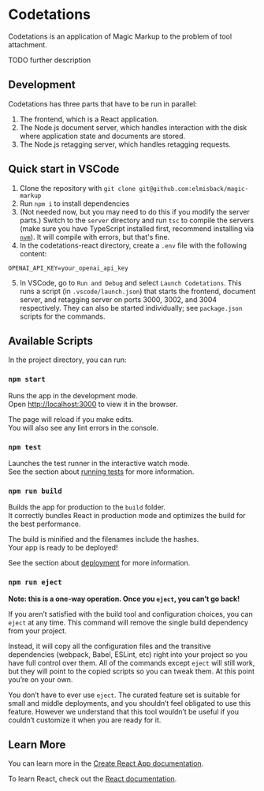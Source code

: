 # Codetations

Codetations is an application of Magic Markup to the problem of tool attachment.

TODO further description

## Development

Codetations has three parts that have to be run in parallel:

1. The frontend, which is a React application.
2. The Node.js document server, which handles interaction with the disk where application state and documents are stored.
3. The Node.js retagging server, which handles retagging requests.

## Quick start in VSCode

1. Clone the repository with `git clone git@github.com:elmisback/magic-markup`
2. Run `npm i` to install dependencies
3. (Not needed now, but you may need to do this if you modify the server parts.) Switch to the `server` directory and run `tsc` to compile the servers (make sure you have TypeScript installed first, recommend installing via [`nvm`](https://github.com/nvm-sh/nvm)). It will compile with errors, but that's fine.
4. In the codetations-react directory, create a `.env` file with the following content:
```
OPENAI_API_KEY=your_openai_api_key
```
5. In VSCode, go to `Run and Debug` and select `Launch Codetations`. This runs a script (in `.vscode/launch.json`) that starts the frontend, document server, and retagging server on ports 3000, 3002, and 3004 respectively. They can also be started individually; see `package.json` scripts for the commands.





## Available Scripts

In the project directory, you can run:

### `npm start`

Runs the app in the development mode.\
Open [http://localhost:3000](http://localhost:3000) to view it in the browser.

The page will reload if you make edits.\
You will also see any lint errors in the console.

### `npm test`

Launches the test runner in the interactive watch mode.\
See the section about [running tests](https://facebook.github.io/create-react-app/docs/running-tests) for more information.

### `npm run build`

Builds the app for production to the `build` folder.\
It correctly bundles React in production mode and optimizes the build for the best performance.

The build is minified and the filenames include the hashes.\
Your app is ready to be deployed!

See the section about [deployment](https://facebook.github.io/create-react-app/docs/deployment) for more information.

### `npm run eject`

**Note: this is a one-way operation. Once you `eject`, you can’t go back!**

If you aren’t satisfied with the build tool and configuration choices, you can `eject` at any time. This command will remove the single build dependency from your project.

Instead, it will copy all the configuration files and the transitive dependencies (webpack, Babel, ESLint, etc) right into your project so you have full control over them. All of the commands except `eject` will still work, but they will point to the copied scripts so you can tweak them. At this point you’re on your own.

You don’t have to ever use `eject`. The curated feature set is suitable for small and middle deployments, and you shouldn’t feel obligated to use this feature. However we understand that this tool wouldn’t be useful if you couldn’t customize it when you are ready for it.

## Learn More

You can learn more in the [Create React App documentation](https://facebook.github.io/create-react-app/docs/getting-started).

To learn React, check out the [React documentation](https://reactjs.org/).
